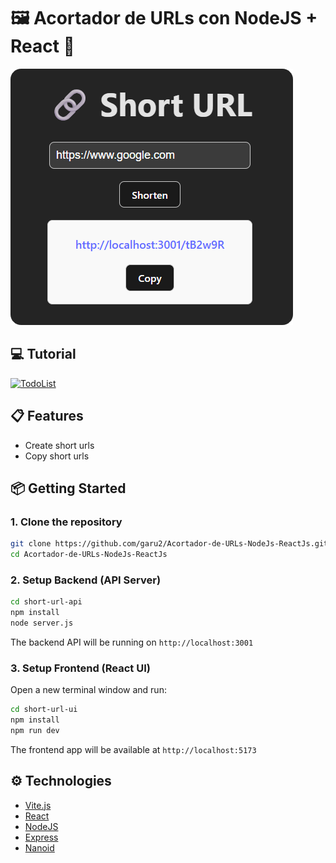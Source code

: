 # 🖼️ Acortador de URLs con NodeJS + React 🚀
![QR Generator](/short-url-ui/public/shortUrl.png)


## 💻 Tutorial
<a href='https://youtu.be/ddiJ9qU4iNA' target='_blank'>
    <img width='30%' src='https://img.youtube.com/vi/ddiJ9qU4iNA/mqdefault.jpg' alt='TodoList' />
</a>

## 📋 Features
- Create short urls
- Copy short urls

## 📦 Getting Started

### 1. Clone the repository
```bash
git clone https://github.com/garu2/Acortador-de-URLs-NodeJs-ReactJs.git
cd Acortador-de-URLs-NodeJs-ReactJs
```

### 2. Setup Backend (API Server)
```bash
cd short-url-api
npm install
node server.js
```
The backend API will be running on `http://localhost:3001`

### 3. Setup Frontend (React UI)
Open a new terminal window and run:
```bash
cd short-url-ui
npm install
npm run dev
```
The frontend app will be available at `http://localhost:5173`


## ⚙️ Technologies
* [Vite.js](https://vitejs.dev/)
* [React](https://reactjs.org/)
* [NodeJS](https://nodejs.org/)
* [Express](https://expressjs.com/)
* [Nanoid](https://github.com/ai/nanoid)

